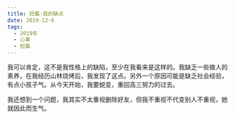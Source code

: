 ```yaml
---
title: 短篇-我的缺点
date: 2019-12-6
tags:
  - 2019年
  - 心事
  - 短篇
---
```


我可以肯定，这不是我性格上的缺陷，至少在我看来是这样的。我缺乏一些做人的素养，在我经历山林烧烤后，我发现了这点。另外一个原因可能是缺乏社会经验，有点小孩子气。从今天开始，我要蜕变，重回高三努力的过去。

我还想到一个问题，我其实不太重视删除好友，但我不重视不代变别人不重视，她就因此而生气。
